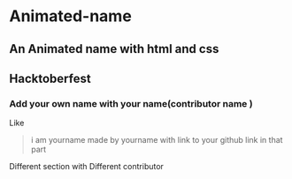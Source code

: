# Animated-name

## An Animated name with html and css

##  Hacktoberfest
###  Add your own name with your name(contributor name )
Like
> i am yourname 
> made by yourname with link to your github link in that part

Different section with Different contributor
